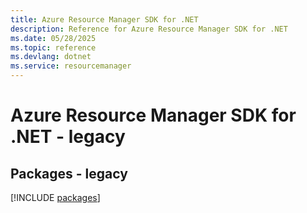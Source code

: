 ```yaml
---
title: Azure Resource Manager SDK for .NET
description: Reference for Azure Resource Manager SDK for .NET
ms.date: 05/28/2025
ms.topic: reference
ms.devlang: dotnet
ms.service: resourcemanager
---
```

# Azure Resource Manager SDK for .NET - legacy
## Packages - legacy
[!INCLUDE [packages](resource-manager-index.md)]